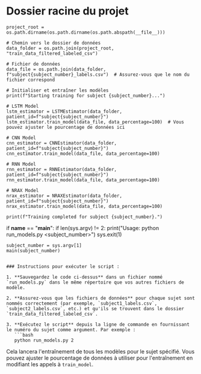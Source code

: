 # Dossier racine du projet
    project_root = os.path.dirname(os.path.dirname(os.path.abspath(__file__)))
    
    # Chemin vers le dossier de données
    data_folder = os.path.join(project_root, "train_data_filtered_labeled_csv")
    
    # Fichier de données
    data_file = os.path.join(data_folder, f"subject{subject_number}_labels.csv")  # Assurez-vous que le nom du fichier correspond

    # Initialiser et entraîner les modèles
    print(f"Starting training for subject {subject_number}...")

    # LSTM Model
    lstm_estimator = LSTMEstimator(data_folder, patient_id=f"subject{subject_number}")
    lstm_estimator.train_model(data_file, data_percentage=100)  # Vous pouvez ajuster le pourcentage de données ici

    # CNN Model
    cnn_estimator = CNNEstimator(data_folder, patient_id=f"subject{subject_number}")
    cnn_estimator.train_model(data_file, data_percentage=100)

    # RNN Model
    rnn_estimator = RNNEstimator(data_folder, patient_id=f"subject{subject_number}")
    rnn_estimator.train_model(data_file, data_percentage=100)

    # NRAX Model
    nrax_estimator = NRAXEstimator(data_folder, patient_id=f"subject{subject_number}")
    nrax_estimator.train_model(data_file, data_percentage=100)

    print(f"Training completed for subject {subject_number}.")

if __name__ == "__main__":
    if len(sys.argv) != 2:
        print("Usage: python run_models.py <subject_number>")
        sys.exit(1)

    subject_number = sys.argv[1]
    main(subject_number)
```

### Instructions pour exécuter le script :

1. **Sauvegardez le code ci-dessus** dans un fichier nommé `run_models.py` dans le même répertoire que vos autres fichiers de modèle.

2. **Assurez-vous que les fichiers de données** pour chaque sujet sont nommés correctement (par exemple, `subject1_labels.csv`, `subject2_labels.csv`, etc.) et qu'ils se trouvent dans le dossier `train_data_filtered_labeled_csv`.

3. **Exécutez le script** depuis la ligne de commande en fournissant le numéro du sujet comme argument. Par exemple :
   ```bash
   python run_models.py 2
   ```

Cela lancera l'entraînement de tous les modèles pour le sujet spécifié. Vous pouvez ajuster le pourcentage de données à utiliser pour l'entraînement en modifiant les appels à `train_model`.